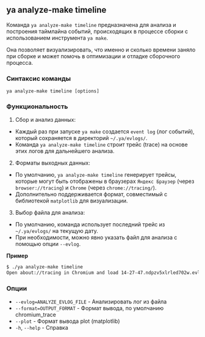 ## ya analyze-make timeline

Команда `ya analyze-make timeline` предназначена для анализа и построения таймлайна событий, происходящих в процессе сборки с использованием инструмента `ya make`. 

Она позволяет визуализировать, что именно и сколько времени заняло при сборке и может помочь в оптимизации и отладке сборочного процесса.

### Синтаксис команды

`ya analyze-make timeline [options]`

### Функциональность

1. Сбор и анализ данных:
- Каждый раз при запуске `ya make` создается `event log` (лог событий), который сохраняется в директорий `~/.ya/evlogs/`.
- Команда `ya analyze-make timeline` строит трейс (trace) на основе этих логов для дальнейшего анализа.

2. Форматы выходных данных:
- По умолчанию, `ya analyze-make timeline` генерирует трейсы, которые могут быть отображены в браузерах `Яндекс Браузер` (через `browser://tracing`) и `Chrome` (через `chrome://tracing/`).
- Дополнительно поддерживается формат, совместимый с библиотекой `matplotlib` для визуализации.

3. Выбор файла для анализа:
- По умолчанию, команда использует последний трейс из `~/.ya/evlogs/` на текущую дату.
- При необходимости, можно явно указать файл для анализа с помощью опции `--evlog`.

**Пример**
```bash
$ ./ya analyze-make timeline
Open about://tracing in Chromium and load 14-27-47.ndpzv5xlrled702w.evlog.json file.
```
### Опции

* `--evlog=ANALYZE_EVLOG_FILE` - Анализировать лог из файла
* `--format=OUTPUT_FORMAT` - Формат вывода, по умолчанию chromium_trace 
* `--plot` - Формат вывода plot (matplotlib)
* `-h`, `--help` - Справка

